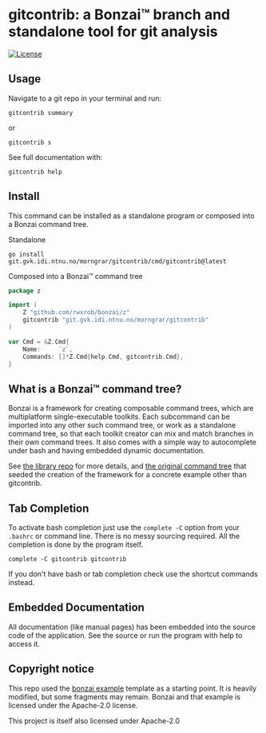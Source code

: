 # gitcontrib: a Bonzai™ branch and standalone tool for git analysis


[![License](https://img.shields.io/badge/license-Apache2-brightgreen.svg)](LICENSE)

## Usage

Navigate to a git repo in your terminal and run:

```
gitcontrib summary
```

or

```
gitcontrib s
```

See full documentation with:

```
gitcontrib help
```


## Install

This command can be installed as a standalone program or composed into a
Bonzai command tree.

Standalone

```
go install git.gvk.idi.ntnu.no/morngrar/gitcontrib/cmd/gitcontrib@latest
```

Composed into a Bonzai™ command tree

```go
package z

import (
	Z "github.com/rwxrob/bonzai/z"
	gitcontrib "git.gvk.idi.ntnu.no/morngrar/gitcontrib"
)

var Cmd = &Z.Cmd{
	Name:     `z`,
	Commands: []*Z.Cmd{help.Cmd, gitcontrib.Cmd},
}
```

## What is a Bonzai™ command tree?

Bonzai is a framework for creating composable command trees, which are
multiplatform single-executable toolkits. Each subcommand can be imported into
any other such command tree, or work as a standalone command tree, so that each
toolkit creator can mix and match branches in their own command trees. It also
comes with a simple way to autocomplete under bash and having embedded dynamic
documentation.

See [the library repo](https://github.com/rwxrob/bonzai) for more details, and
[the original command tree](https://github.com/rwxrob/z) that seeded the
creation of the framework for a concrete example other than gitcontrib.

## Tab Completion

To activate bash completion just use the `complete -C` option from your
`.bashrc` or command line. There is no messy sourcing required. All the
completion is done by the program itself.

```
complete -C gitcontrib gitcontrib
```

If you don't have bash or tab completion check use the shortcut
commands instead.

## Embedded Documentation

All documentation (like manual pages) has been embedded into the source
code of the application. See the source or run the program with help to
access it.

## Copyright notice

This repo used the [bonzai example](https://github.com/rwxrob/bonzai-example)
template as a starting point. It is heavily modified, but some fragments may
remain. Bonzai and that example is licensed under the Apache-2.0 license.

This project is itself also licensed under Apache-2.0

